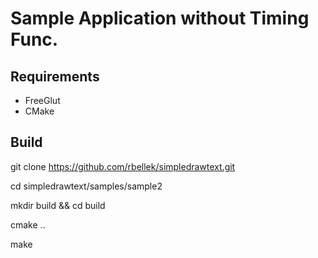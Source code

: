 # Sample Application without Timing Func.
## Requirements
- FreeGlut
- CMake

## Build
git clone https://github.com/rbellek/simpledrawtext.git

cd simpledrawtext/samples/sample2

mkdir build && cd build

cmake ..

make
